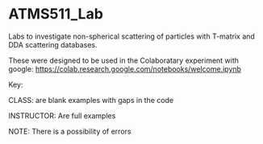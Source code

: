 # ATMS511_Lab

Labs to investigate non-spherical scattering of particles with T-matrix and DDA scattering databases. 

These were designed to be used in the Colaboratary experiment with google: https://colab.research.google.com/notebooks/welcome.ipynb 


Key: 

CLASS: are blank examples with gaps in the code

INSTRUCTOR: Are full examples

NOTE: There is a possibility of errors

